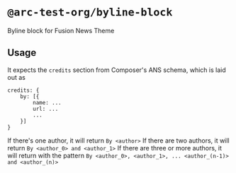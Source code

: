 # `@arc-test-org/byline-block`
Byline block for Fusion News Theme

## Usage
It expects the `credits` section from Composer's ANS schema, which is laid out as
```
credits: {
    by: [{
        name: ...
        url: ...
        ...
    }]
}
```

If there's one author, it will return `By <author>`
If there are two authors, it will return `By <author_0> and <author_1>`
If there are three or more authors, it will return with the pattern `By <author_0>, <author_1>, ... <author_(n-1)> and <author_(n)>`